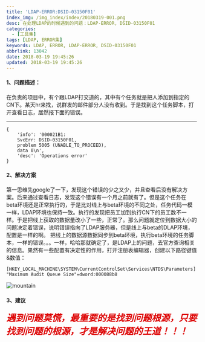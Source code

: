```yaml
---
title: 'LDAP-ERROR:DSID-03150F01'
index_img: /img_index/index/20180319-001.png
desc: 在处理LDAP的时候遇到的问题：LDAP-ERROR, DSID-03150F01
categories:
  - [工具集]
tags: [LDAP, ERROR集]
keywords: LDAP, ERROR, LDAP-ERROR, DSID-03150F01
abbrlink: 13042
date: 2018-03-19 19:45:26
updated: 2018-03-19 19:45:26
---
```


#### 1、问题描述：

在负责的项目中，有个跟LDAP打交道的，其中有个任务就是把人添加到指定的CN下。某天hr来找，说群发的邮件部分人没有收到。于是找到这个任务脚本，打开查看日志，居然报下面的错误。

<!--more-->
<hr />

```
{
    'info': '000021B1:
    SvcErr: DSID-03150F01,
    problem 5005 (UNABLE_TO_PROCEED),
    data 0\n',
    'desc': 'Operations error'
}
```

#### 2、解决方案

第一思维先google了一下，发现这个错误的少之又少，并且查看后没有解决方案。后来通过查看日志，发现这个错误有一个月之前就有了。但是这个任务在beta环境还是正常执行的，于是比对线上与beta环境的不同之处，任务代码一模一样，LDAP环境也保持一致。执行的发现把员工加到执行CN下的员工数不一样。于是把线上获取的数据量改小了一些，正常了。那么问题就定位到数据大小的问题决定着错误，说明错误指向了LDAP服务器，但是线上与beta的DLAP环境，配置是一样的啊。
把线上的数据源数据同步到beta环境，执行beta环境的任务脚本，一样的错误。。。一样，哈哈那就确定了，是LDAP上的问题，去官方查询相关的信息。果然有一些配置有决定性的作用，打开注册表编辑器，创建以下路径键值&数值：

    [HKEY_LOCAL_MACHINE\SYSTEM\CurrentControlSet\Services\NTDS\Parameters]
    "Maximum Audit Queue Size"=dword:000088b8

![mountain](mountain.png)

#### 3、建议
***<font color="#dd0000" size="5">遇到问题莫慌，最重要的是找到问题根源，只要找到问题的根源，才是解决问题的王道！！！</font>***
